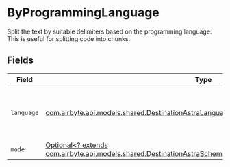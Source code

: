 # ByProgrammingLanguage

Split the text by suitable delimiters based on the programming language. This is useful for splitting code into chunks.


## Fields

| Field                                                                                                                                                                                                   | Type                                                                                                                                                                                                    | Required                                                                                                                                                                                                | Description                                                                                                                                                                                             |
| ------------------------------------------------------------------------------------------------------------------------------------------------------------------------------------------------------- | ------------------------------------------------------------------------------------------------------------------------------------------------------------------------------------------------------- | ------------------------------------------------------------------------------------------------------------------------------------------------------------------------------------------------------- | ------------------------------------------------------------------------------------------------------------------------------------------------------------------------------------------------------- |
| `language`                                                                                                                                                                                              | [com.airbyte.api.models.shared.DestinationAstraLanguage](../../models/shared/DestinationAstraLanguage.md)                                                                                               | :heavy_check_mark:                                                                                                                                                                                      | Split code in suitable places based on the programming language                                                                                                                                         |
| `mode`                                                                                                                                                                                                  | [Optional<? extends com.airbyte.api.models.shared.DestinationAstraSchemasProcessingTextSplitterTextSplitterMode>](../../models/shared/DestinationAstraSchemasProcessingTextSplitterTextSplitterMode.md) | :heavy_minus_sign:                                                                                                                                                                                      | N/A                                                                                                                                                                                                     |